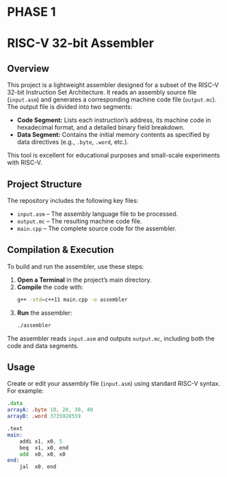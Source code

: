 # PHASE 1
# RISC-V 32-bit Assembler

## Overview
This project is a lightweight assembler designed for a subset of the RISC-V 32-bit Instruction Set Architecture. It reads an assembly source file (`input.asm`) and generates a corresponding machine code file (`output.mc`). The output file is divided into two segments:
- **Code Segment:** Lists each instruction’s address, its machine code in hexadecimal format, and a detailed binary field breakdown.
- **Data Segment:** Contains the initial memory contents as specified by data directives (e.g., `.byte`, `.word`, etc.).

This tool is excellent for educational purposes and small-scale experiments with RISC-V.

## Project Structure
The repository includes the following key files:
- `input.asm` – The assembly language file to be processed.
- `output.mc` – The resulting machine code file.
- `main.cpp`  – The complete source code for the assembler.

## Compilation & Execution
To build and run the assembler, use these steps:
1. **Open a Terminal** in the project’s main directory.
2. **Compile** the code with:
    ```bash
    g++ -std=c++11 main.cpp -o assembler
    ```
3. **Run** the assembler:
    ```bash
    ./assembler
    ```
The assembler reads `input.asm` and outputs `output.mc`, including both the code and data segments.

## Usage
Create or edit your assembly file (`input.asm`) using standard RISC-V syntax. For example:
```asm
.data
arrayA: .byte 10, 20, 30, 40
arrayB: .word 3735928559

.text
main:
    addi x1, x0, 5
    beq  x1, x0, end
    add  x0, x0, x0
end:
    jal  x0, end
